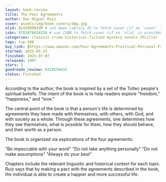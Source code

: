 ```yaml
---
layout: book-review
title: The Four Agreements
author: Don Miguel Ruiz
cover: assets/img/book_covers/4Ag.jpg
olid: OL43499941M # use Open Library ID to fetch cover (if no `cover` is provided)
isbn: 9781878424310 # use ISBN to fetch cover (if no `olid` is provided, dashes are optional)
categories: classics crime historical-fiction mystery novels thriller
tags: top-100
buy_link: [https://www.amazon.com/Four-Agreements-Practical-Personal-Freedom/dp/1878424319]
started: 2025-05-23
finished: 2025-07-07
released: 1997
stars: 5
goodreads_review: 6318556633
status: Finished
---
```


According to the author, the book is inspired by a set of the Toltec people's spiritual beliefs. The intent of the book is to help readers explore "freedom," "happiness," and "love."

The central point of the book is that a person's life is determined by agreements they have made with themselves, with others, with God, and with society as a whole. Through these agreements, one determines how they see themselves, what is possible for them, how they should behave, and their worth as a person.

The book is organized via explorations of the four agreements:

"Be impeccable with your word"
"Do not take anything personally"
"Do not make assumptions"
"Always do your best"

Chapters include the relevant linguistic and historical context for each topic. Ruiz says that by making a pact with the agreements described in the book, the individual is able to create a happier and more successful life.

